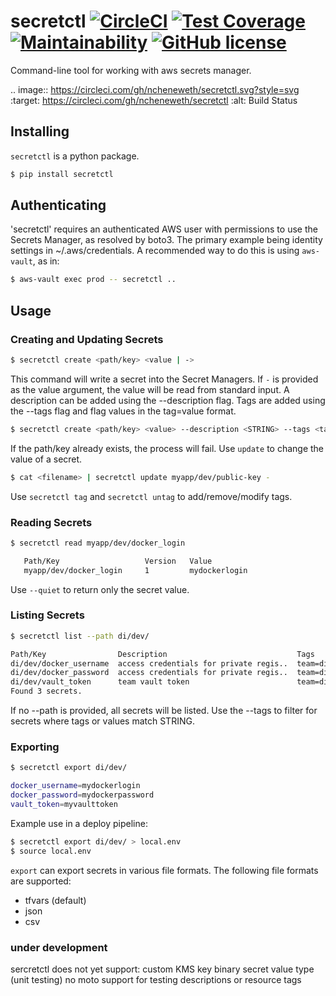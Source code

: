 # secretctl [![CircleCI](https://circleci.com/gh/ncheneweth/secretctl.svg?style=svg)](https://circleci.com/gh/ncheneweth/secretctl) [![Test Coverage](https://api.codeclimate.com/v1/badges/01a1314e60921919bb12/test_coverage)](https://codeclimate.com/github/ncheneweth/secretctl/test_coverage) [![Maintainability](https://api.codeclimate.com/v1/badges/01a1314e60921919bb12/maintainability)](https://codeclimate.com/github/ncheneweth/secretctl/maintainability) [![GitHub license](https://img.shields.io/badge/license-MIT-blue.svg)](https://raw.githubusercontent.com/feedyard/circleci-base-agent/master/LICENSE)
Command-line tool for working with aws secrets manager.

.. image:: https://circleci.com/gh/ncheneweth/secretctl.svg?style=svg
   :target: https://circleci.com/gh/ncheneweth/secretctl
   :alt: Build Status


## Installing

`secretctl` is a python package.

```bash
$ pip install secretctl
```

## Authenticating

'secretctl' requires an authenticated AWS user with permissions to use the Secrets Manager, as resolved by boto3.
The primary example being identity settings in ~/.aws/credentials. A recommended way to do this is using `aws-vault`,
as in:

```bash
$ aws-vault exec prod -- secretctl ..
```

## Usage

### Creating and Updating Secrets

```bash
$ secretctl create <path/key> <value | ->
```

This command will write a secret into the Secret Managers. If `-` is provided as the value argument, the value will be read from standard input. A description can be added using the --description flag. Tags are added using the --tags flag
and flag values in the tag=value format.

```bash
$ secretctl create <path/key> <value> --description <STRING> --tags <tag>=<value>, ..
```

If the path/key already exists, the process will fail. Use `update` to change the value of a
secret.

```bash
$ cat <filename> | secretctl update myapp/dev/public-key -
```
Use `secretctl tag` and `secretctl untag` to add/remove/modify tags.

### Reading Secrets

```bash
$ secretctl read myapp/dev/docker_login

   Path/Key                   Version   Value
   myapp/dev/docker_login     1         mydockerlogin
```
Use `--quiet` to return only the secret value.

### Listing Secrets

```bash
$ secretctl list --path di/dev/

Path/Key                Description                             Tags
di/dev/docker_username  access credentials for private regis..  team=di, circleci-context=team-di
di/dev/docker_password  access credentials for private regis..  team=di, circleci-context=team-di
di/dev/vault_token      team vault token                        team=di, circleci-context=team-di
Found 3 secrets.
```

If no --path is provided, all secrets will be listed. Use the --tags <STRING> to filter for secrets where tags or values
match STRING.

### Exporting
```bash
$ secretctl export di/dev/

docker_username=mydockerlogin
docker_password=mydockerpassword
vault_token=myvaulttoken
```

Example use in a deploy pipeline:
```bash
$ secretctl export di/dev/ > local.env
$ source local.env
```

`export` can export secrets in various file formats. The following
file formats are supported:

* tfvars (default)
* json
* csv



### under development

sercretctl does not yet support:
custom KMS key
binary secret value type
(unit testing) no moto support for testing descriptions or resource tags
